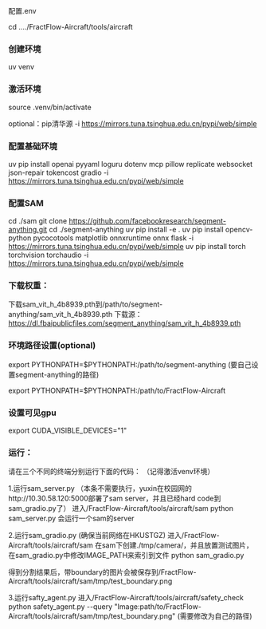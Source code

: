 配置.env

cd ..../FractFlow-Aircraft/tools/aircraft

### 创建环境
uv venv

### 激活环境
source .venv/bin/activate

optional：pip清华源
-i https://mirrors.tuna.tsinghua.edu.cn/pypi/web/simple


### 配置基础环境
uv pip install openai pyyaml loguru dotenv mcp pillow replicate websocket json-repair tokencost gradio -i https://mirrors.tuna.tsinghua.edu.cn/pypi/web/simple

### 配置SAM
cd ./sam
git clone https://github.com/facebookresearch/segment-anything.git
cd ./segment-anything
uv pip install -e .
uv pip install opencv-python pycocotools matplotlib onnxruntime onnx flask -i https://mirrors.tuna.tsinghua.edu.cn/pypi/web/simple
uv pip install torch torchvision torchaudio -i https://mirrors.tuna.tsinghua.edu.cn/pypi/web/simple

### 下载权重：
下载sam_vit_h_4b8939.pth到/path/to/segment-anything/sam_vit_h_4b8939.pth
下载源：https://dl.fbaipublicfiles.com/segment_anything/sam_vit_h_4b8939.pth

### 环境路径设置(optional)

export PYTHONPATH=$PYTHONPATH:/path/to/segment-anything (要自己设置segment-anything的路径)

export PYTHONPATH=$PYTHONPATH:/path/to/FractFlow-Aircraft


### 设置可见gpu
export CUDA_VISIBLE_DEVICES="1"

### 运行：
请在三个不同的终端分别运行下面的代码：
（记得激活venv环境）

1.运行sam_server.py
（本条不需要执行，yuxin在校园网的http://10.30.58.120:5000部署了sam server，并且已经hard code到sam_gradio.py了）
进入/FractFlow-Aircraft/tools/aircraft/sam
python sam_server.py
会运行一个sam的server

2.运行sam_gradio.py (确保当前网络在HKUSTGZ)
进入/FractFlow-Aircraft/tools/aircraft/sam
在sam下创建./tmp/camera/，并且放置测试图片，在sam_gradio.py中修改IMAGE_PATH来索引到文件
python sam_gradio.py

得到分割结果后，带boundary的图片会被保存到/FractFlow-Aircraft/tools/aircraft/sam/tmp/test_boundary.png

3.运行safty_agent.py
进入/FractFlow-Aircraft/tools/aircraft/safety_check
python safety_agent.py --query "Image:path/to/FractFlow-Aircraft/tools/aircraft/sam/tmp/test_boundary.png"
(需要修改为自己的路径)
